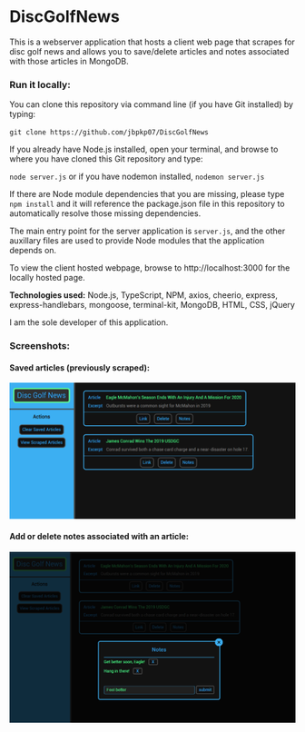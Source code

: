 # DiscGolfNews

This is a webserver application that hosts a client web page that scrapes for disc golf news and allows you to save/delete articles and notes associated with those articles in MongoDB.

### Run it locally:

You can clone this repository via command line (if you have Git installed) by typing:  

`git clone https://github.com/jbpkp07/DiscGolfNews`

If you already have Node.js installed, open your terminal, and browse to where you have cloned this Git repository and type:  

`node server.js` or if you have nodemon installed, `nodemon server.js`

If there are Node module dependencies that you are missing, please type `npm install` and it will reference the package.json file in this repository to automatically resolve those missing dependencies.

The main entry point for the server application is `server.js`, and the other auxillary files are used to provide Node modules that the application depends on.

To view the client hosted webpage, browse to http://localhost:3000 for the locally hosted page.


**Technologies used:**  Node.js, TypeScript, NPM, axios, cheerio, express, express-handlebars, mongoose, terminal-kit, MongoDB, HTML, CSS, jQuery

I am the sole developer of this application.


### Screenshots:

#### Saved articles (previously scraped):

![1](https://github.com/jbpkp07/DiscGolfNews/blob/master/public/assets/images/savedArticles.png)

#### Add or delete notes associated with an article:

![2](https://github.com/jbpkp07/DiscGolfNews/blob/master/public/assets/images/notes.png)
